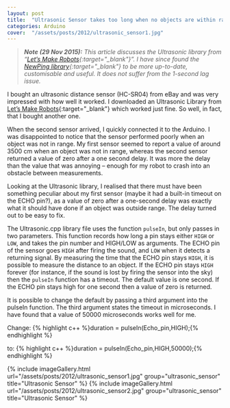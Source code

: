 ```yaml
---
layout: post
title:  "Ultrasonic Sensor takes too long when no objects are within range"
categories: Arduino
cover:  "/assets/posts/2012/ultrasonic_sensor1.jpg"
---
```



> ***Note (29 Nov 2015):*** *This article discusses the Ultrasonic library from “[Let’s Make Robots][lets-make-robots]{:target="_blank"}”. I have since found the [NewPing library][newping]{:target="_blank"} to be more up-to-date, customisable and useful. It does not suffer from the 1-second lag issue.*

I bought an ultrasonic distance sensor (HC-SR04) from eBay and was very impressed with how well it worked. I downloaded an Ultrasonic Library from [Let’s Make Robots][lets-make-robots]{:target="_blank"} which worked just fine. So well, in fact, that I bought another one.

When the second sensor arrived, I quickly connected it to the Arduino. I was disappointed to notice that the sensor performed poorly when an object was not in range. My first sensor seemed to report a value of around 3500 cm when an object was not in range, whereas the second sensor returned a value of zero after a one second delay. It was more the delay than the value that was annoying – enough for my robot to crash into an obstacle between measurements.

Looking at the Ultrasonic library, I realised that there must have been something peculiar about my first sensor (maybe it had a built-in timeout on the ECHO pin?), as a value of zero after a one-second delay was exactly what it should have done if an object was outside range. The delay turned out to be easy to fix.

The Ultrasonic.cpp library file uses the function `pulseIn`, but only passes in two parameters. This function records how long a pin stays either `HIGH` or `LOW`, and takes the pin number and HIGH/LOW as arguments. The ECHO pin of the sensor goes `HIGH` after firing the sound, and `LOW` when it detects a returning signal. By measuring the time that the ECHO pin stays `HIGH`, it is possible to measure the distance to an object. If the ECHO pin stays `HIGH` forever (for instance, if the sound is lost by firing the sensor into the sky) then the `pulseIn` function has a timeout. The default value is one second. If the ECHO pin stays high for one second then a value of zero is returned.

It is possible to change the default by passing a third argument into the pulseIn function. The third argument states the timeout in microseconds. I have found that a value of 50000 microseconds works well for me.

Change:
{% highlight c++ %}duration = pulseIn(Echo_pin,HIGH);{% endhighlight %}

to:
{% highlight c++ %}duration = pulseIn(Echo_pin,HIGH,50000);{% endhighlight %}


{% include imageGallery.html url="/assets/posts/2012/ultrasonic_sensor1.jpg" group="ultrasonic_sensor" title="Ultrasonic Sensor" %}
{% include imageGallery.html url="/assets/posts/2012/ultrasonic_sensor2.jpg" group="ultrasonic_sensor" title="Ultrasonic Sensor" %}

[lets-make-robots]: https://www.robotshop.com/letsmakerobots/hc-sr04-ultrasonic-sensor
[newping]: https://playground.arduino.cc/Code/NewPing